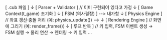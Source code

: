 [ .cub 파일 ] 
      ↓
[ Parser + Validator ]    // 이미 구현되어 있다고 가정
      ↓
[ Game Context(t_game) 초기화 ] 
      ↓
[ FSM (의사결정) ]  --> 내가함
      ↓
[ Physics Engine ]       // 좌표 갱신·충돌 처리 (예: physics_update()) -->
      ↓
[ Rendering Engine ]     // 화면에 그리기 (예: render_frame())
      ↓
[ 루프 반복 ]              // 키 입력, FSM 이벤트 생성 → FSM 실행 → 물리 연산 → 렌더링 → 키 입력 ...
